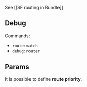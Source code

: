 See [[SF routing in Bundle]]

## Debug

Commands:
- `route:match`
- `debug:router`

## Params

It is possible to define **route priority**.